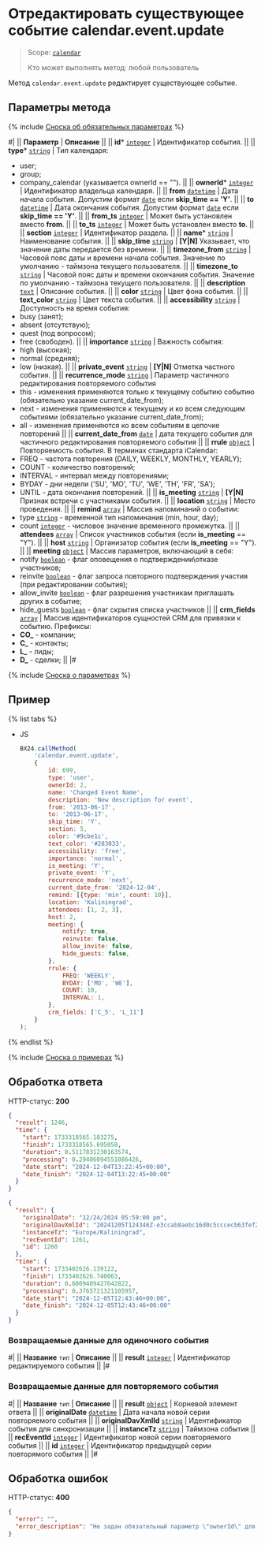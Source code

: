 # Отредактировать существующее событие calendar.event.update

> Scope: [`calendar`](../scopes/permissions.md)
>
> Кто может выполнять метод: любой пользователь

Метод `calendar.event.update` редактирует существующее событие.

## Параметры метода

{% include [Сноска об обязательных параметрах](../../_includes/required.md) %}

#|
|| **Параметр** | **Описание** ||
|| **id***
[`integer`](../data-types.md) | Идентификатор события. ||
|| **type***
[`string`](../data-types.md) | Тип календаря:
- user;
- group;
- company_calendar (указывается ownerId == ""). ||
|| **ownerId***
[`integer`](../data-types.md) | Идентификатор владельца календаря. ||
|| **from**
[`datetime`](../data-types.md) | Дата начала события. Допустим формат [`date`](../data-types.md) если **skip_time == 'Y'**. ||
|| **to**
[`datetime`](../data-types.md) | Дата окончания события. Допустим формат [`date`](../data-types.md) если **skip_time == 'Y'**. ||
|| **from_ts**
[`integer`](../data-types.md) | Может быть установлен вместо **from**. ||
|| **to_ts**
[`integer`](../data-types.md) | Может быть установлен вместо **to**. ||
|| **section**
[`integer`](../data-types.md) | Идентификатор раздела. ||
|| **name***
[`string`](../data-types.md) | Наименование события. ||
|| **skip_time**
[`string`](../data-types.md) | **[Y\|N]** Указывает, что значение даты передается без времени. ||
|| **timezone_from**
[`string`](../data-types.md) | Часовой пояс даты и времени начала события. Значение по умолчанию - таймзона текущего пользователя. ||
|| **timezone_to**
[`string`](../data-types.md) | Часовой пояс даты и времени окончания события. Значение по умолчанию - таймзона текущего пользователя. ||
|| **description**
[`text`](../data-types.md) | Описание события. ||
|| **color**
[`string`](../data-types.md) | Цвет фона события. ||
|| **text_color**
[`string`](../data-types.md) | Цвет текста события. ||
|| **accessibility**
[`string`](../data-types.md) | Доступность на время события: 
- busy (занят); 
- absent (отсутствую); 
- quest (под вопросом); 
- free (свободен). ||
|| **importance**
[`string`](../data-types.md) | Важность события: 
- high (высокая); 
- normal (средняя); 
- low (низкая). ||
|| **private_event**
[`string`](../data-types.md) | **[Y\|N]** Отметка частного события. ||
|| **recurrence_mode**
[`string`](../data-types.md) | Параметр частичного редактирования повторяемого события
- this - изменения применяются только к текущему событию событию (обязательно указание current_date_from); 
- next - изменения применяются к текущему и ко всем следующим событиями (обязательно указание current_date_from); 
- all - изменения применяются ко всем событиям в цепочке повторений ||
|| **current_date_from**
[`date`](../data-types.md) | дата текущего события для частичного редактирования повторяемого события ||
|| **rrule**
[`object`](../data-types.md) | Повторяемость события. В терминах стандарта iCalendar:
- FREQ - частота повторения (DAILY, WEEKLY, MONTHLY, YEARLY);
- COUNT - количество повторений;
- INTERVAL - интервал между повторениями;
- BYDAY - дни недели ('SU', 'MO', 'TU', 'WE', 'TH', 'FR', 'SA');
- UNTIL - дата окончания повторений. ||
|| **is_meeting**
[`string`](../data-types.md) | **[Y\|N]** Признак встречи с участниками события. ||
|| **location**
[`string`](../data-types.md) | Место проведения. ||
|| **remind**
[`array`](../data-types.md) | Массив напоминаний о событии:
- type [`string`](../data-types.md) - временной тип напоминания (min, hour, day); 
- count [`integer`](../data-types.md) - числовое значение временного промежутка. ||
|| **attendees**
[`array`](../data-types.md) | Список участников события (если **is_meeting** == "Y"). ||
|| **host**
[`string`](../data-types.md) | Организатор события (если **is_meeting** == "Y"). ||
|| **meeting**
[`object`](../data-types.md) | Массив параметров, включающий в себя: 
- notify [`boolean`](../data-types.md) - флаг оповещения о подтверждении\отказе участников;
- reinvite [`boolean`](../data-types.md) - флаг запроса повторного подтверждения участия (при редактировании события);
- allow_invite [`boolean`](../data-types.md) - флаг разрешения участникам приглашать других в событие;
- hide_guests [`boolean`](../data-types.md) - флаг скрытия списка участников ||
|| **crm_fields**
[`array`](../data-types.md) | Массив идентификаторов сущностей CRM для привязки к событию. Префиксы:
- **CO_** - компании;
- **C_** - контакты;
- **L_** - лиды;
- **D_** - сделки; ||
|#

{% include [Сноска о параметрах](../../_includes/required.md) %}

## Пример

{% list tabs %}

- JS

    ```js
    BX24.callMethod(
        'calendar.event.update',
        {
            id: 699,
            type: 'user',
            ownerId: 2,
            name: 'Changed Event Name',
            description: 'New description for event',
            from: '2013-06-17',
            to: '2013-06-17',
            skip_time: 'Y',
            section: 5,
            color: '#9cbe1c',
            text_color: '#283033',
            accessibility: 'free',
            importance: 'normal',
            is_meeting: 'Y',
            private_event: 'Y',
            recurrence_mode: 'next',
            current_date_from: '2024-12-04',
            remind: [{type: 'min', count: 10}],
            location: 'Kaliningrad',
            attendees: [1, 2, 3],
            host: 2,
            meeting: {
                notify: true,
                reinvite: false,
                allow_invite: false,
                hide_guests: false,
            },
            rrule: {
                FREQ: 'WEEKLY',
                BYDAY: ['MO', 'WE'],
                COUNT: 10,
                INTERVAL: 1,
            },
            crm_fields: ['C_5', 'L_11']
        }
    );
    ```
{% endlist %}

{% include [Сноска о примерах](../../_includes/examples.md) %}

## Обработка ответа

HTTP-статус: **200**

```json
{
  "result": 1246,
  "time": {
    "start": 1733318565.183275,
    "finish": 1733318565.695058,
    "duration": 0.5117831230163574,
    "processing": 0.29406094551086426,
    "date_start": "2024-12-04T13:22:45+00:00",
    "date_finish": "2024-12-04T13:22:45+00:00"
  }
}
```

```json
{
  "result": {
    "originalDate": "12/24/2024 05:59:00 pm",
    "originalDavXmlId": "20241205T124346Z-e3ccab8aebc16d0c5cccecb63fef2bc3@b24evo.lan",
    "instanceTz": "Europe/Kaliningrad",
    "recEventId": 1261,
    "id": 1260
  },
  "time": {
    "start": 1733402626.139122,
    "finish": 1733402626.740063,
    "duration": 0.6009409427642822,
    "processing": 0.3765721321105957,
    "date_start": "2024-12-05T12:43:46+00:00",
    "date_finish": "2024-12-05T12:43:46+00:00"
  }
}
```

### Возвращаемые данные для одиночного события
#|
|| **Название**
`тип` | **Описание** ||
|| **result**
[`integer`](../data-types.md) | Идентификатор редактируемого события ||
|#

### Возвращаемые данные для повторяемого события
#|
|| **Название**
`тип` | **Описание** ||
|| **result**
[`object`](../data-types.md) | Корневой элемент ответа ||
|| **originalDate**
[`datetime`](../data-types.md) | Дата начала новой серии повторяемого события ||
|| **originalDavXmlId**
[`string`](../data-types.md) | Идентификатор события для синхронизации ||
|| **instanceTz**
[`string`](../data-types.md) | Таймзона события ||
|| **recEventId**
[`integer`](../data-types.md) | Идентификатор новой серии повторяемого события ||
|| **id**
[`integer`](../data-types.md) | Идентификатор предыдущей серии повторямого события ||
|#

## Обработка ошибок

HTTP-статус: **400**

```json
{
  "error": "",
  "error_description": "Не задан обязательный параметр \"ownerId\" для метода \"calendar.event.update\""
}
```